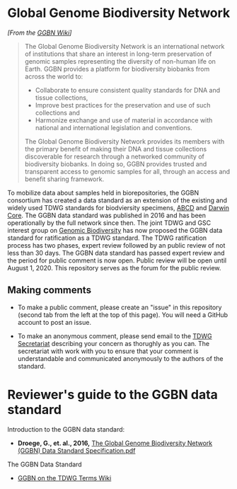 # Global Genome Biodiversity Network

_\[From the [GGBN Wiki](https://wiki.ggbn.org/ggbn/About_GGBN)\]_ 

> The Global Genome Biodiversity Network is an international network of institutions that share an interest in long-term preservation of genomic samples representing the diversity of non-human life on Earth. GGBN provides a platform for biodiversity biobanks from across the world to:
>
> - Collaborate to ensure consistent quality standards for DNA and tissue collections,
> - Improve best practices for the preservation and use of such collections and
> - Harmonize exchange and use of material in accordance with national and international legislation and conventions.
>
> The Global Genome Biodiversity Network provides its members with the primary benefit of making their DNA and tissue collections discoverable for research through a networked community of biodiversity biobanks. In doing so, GGBN provides trusted and transparent access to genomic samples for all, through an access and benefit sharing framework.

To mobilize data about samples held in biorepositories, the GGBN consortium has created a data standard as an extension of the existing and widely used TDWG standards for biodviersity specimens, [ABCD](https://abcd.tdwg.org) and [Darwin Core](https://dwc.tdwg.org). The GGBN data standard was published in 2016 and has been operationally by the full network since then. The joint TDWG and GSC interest group on [Genomic Biodiversity](https://www.tdwg.org/community/gbwg) has now proposed the GGBN data standard for ratification as a TDWG standard. The TDWG ratification process has two phases, expert review followed by an public review of not less than 30 days. The GGBN data standard has passed expert review and the period for public comment is now open. Public review will be open until August 1, 2020. This repository serves as the forum for the public review. 

## Making comments

 - To make a public comment, please create an "issue" in this repository (second tab from the left at the top of this page). You will need a GitHub account to post an issue. 

 - To make an anonymous comment, please send email to the [TDWG Secretariat](mailto:secretariat@tdwg.org) describing your concern as thorughly as you can. The secretariat with work with you to ensure that your comment is understandable and communicated anonymously to the authors of the standard. 

# Reviewer's guide to the GGBN data standard

Introduction to the GGBN data standard:

 - **Droege, G., et. al., 2016,** [The Global Genome Biodiversity Network (GGBN) Data Standard Specification.pdf](https://library.ggbn.org/share/s/E3qbuKsJSwaI67IWItXCKw)

The GGBN Data Standard

 - [GGBN on the TDWG Terms Wiki](https://terms.tdwg.org/wiki/GGBN_Data_Standard)

